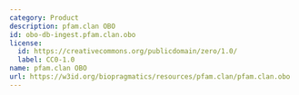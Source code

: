 ```yaml
---
category: Product
description: pfam.clan OBO
id: obo-db-ingest.pfam.clan.obo
license:
  id: https://creativecommons.org/publicdomain/zero/1.0/
  label: CC0-1.0
name: pfam.clan OBO
url: https://w3id.org/biopragmatics/resources/pfam.clan/pfam.clan.obo
---
```

